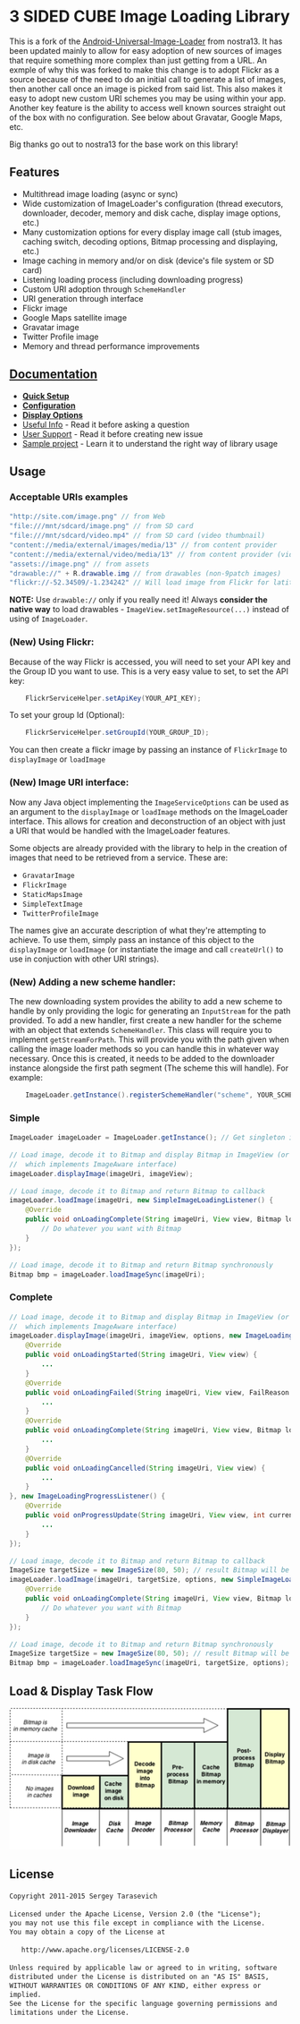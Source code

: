 # 3 SIDED CUBE Image Loading Library

This is a fork of the [Android-Universal-Image-Loader](https://github.com/nostra13/Android-Universal-Image-Loader) from nostra13. It has been updated mainly to allow for easy
adoption of new sources of images that require something more complex than just getting from a URL. An exmple of why this was forked to make this change is to adopt Flickr as
a source because of the need to do an initial call to generate a list of images, then another call once an image is picked from said list. This also makes it easy to adopt
new custom URI schemes you may be using within your app.
Another key feature is the ability to access well known sources straight out of the box with no configuration. See below about Gravatar, Google Maps, etc.

Big thanks go out to nostra13 for the base work on this library!

## Features
 * Multithread image loading (async or sync)
 * Wide customization of ImageLoader's configuration (thread executors, downloader, decoder, memory and disk cache, display image options, etc.)
 * Many customization options for every display image call (stub images, caching switch, decoding options, Bitmap processing and displaying, etc.)
 * Image caching in memory and/or on disk (device's file system or SD card)
 * Listening loading process (including downloading progress)
 * Custom URI adoption through `SchemeHandler`
 * URI generation through interface
 * Flickr image
 * Google Maps satellite image
 * Gravatar image
 * Twitter Profile image
 * Memory and thread performance improvements

## [Documentation](https://github.com/3sidedcube/Android-Universal-Image-Loader/wiki)
 * **[Quick Setup](https://github.com/3sidedcube/Android-Universal-Image-Loader/wiki/Quick-Setup)**
 * **[Configuration](https://github.com/3sidedcube/Android-Universal-Image-Loader/wiki/Configuration)**
 * **[Display Options](https://github.com/3sidedcube/Android-Universal-Image-Loader/wiki/Display-Options)**
 * [Useful Info](https://github.com/3sidedcube/Android-Universal-Image-Loader/wiki/Useful-Info) - Read it before asking a question
 * [User Support](https://github.com/3sidedcube/Android-Universal-Image-Loader/wiki/User-Support) - Read it before creating new issue
 * [Sample project](https://github.com/3sidedcube/Android-Universal-Image-Loader/tree/master/sample) - Learn it to understand the right way of library usage

## Usage

### Acceptable URIs examples
``` java
"http://site.com/image.png" // from Web
"file:///mnt/sdcard/image.png" // from SD card
"file:///mnt/sdcard/video.mp4" // from SD card (video thumbnail)
"content://media/external/images/media/13" // from content provider
"content://media/external/video/media/13" // from content provider (video thumbnail)
"assets://image.png" // from assets
"drawable://" + R.drawable.img // from drawables (non-9patch images)
"flickr://-52.34509/-1.234242" // Will load image from Flickr for latitude (First arg) and longitude (Second arg)
```
**NOTE:** Use `drawable://` only if you really need it! Always **consider the native way** to load drawables - `ImageView.setImageResource(...)` instead of using of `ImageLoader`.

### (New) Using Flickr:
Because of the way Flickr is accessed, you will need to set your API key and the Group ID you want to use. This is a very easy
value to set, to set the API key:
``` java
	FlickrServiceHelper.setApiKey(YOUR_API_KEY);
```

To set your group Id (Optional):
``` java
	FlickrServiceHelper.setGroupId(YOUR_GROUP_ID);
```

You can then create a flickr image by passing an instance of `FlickrImage` to `displayImage` or `loadImage`

### (New) Image URI interface:
Now any Java object implementing the `ImageServiceOptions` can be used as an argument to the
`displayImage` or `loadImage` methods on the ImageLoader interface. This allows for creation and
deconstruction of an object with just a URI that would be handled with the ImageLoader features.

Some objects are already provided with the library to help in the creation of images that need
to be retrieved from a service. These are:
- `GravatarImage`
- `FlickrImage`
- `StaticMapsImage`
- `SimpleTextImage`
- `TwitterProfileImage`

The names give an accurate description of what they're attempting to achieve. To use them, simply
pass an instance of this object to the `displayImage` or `loadImage` (or instantiate the image and 
call `createUrl()` to use in conjuction with other URI strings).

### (New) Adding a new scheme handler:
The new downloading system provides the ability to add a new scheme to handle by only providing the
logic for generating an `InputStream` for the path provided. To add a new handler, first create a new
handler for the scheme with an object that extends `SchemeHandler`. This class will require you to
implement `getStreamForPath`. This will provide you with the path given when calling the image loader
methods so you can handle this in whatever way necessary. Once this is created, it needs to be added
to the downloader instance alongside the first path segment (The scheme this will handle). For example:
``` java
	ImageLoader.getInstance().registerSchemeHandler("scheme", YOUR_SCHEME_HANDLER_INSTANCE);
```

### Simple
``` java
ImageLoader imageLoader = ImageLoader.getInstance(); // Get singleton instance
```
``` java
// Load image, decode it to Bitmap and display Bitmap in ImageView (or any other view 
//	which implements ImageAware interface)
imageLoader.displayImage(imageUri, imageView);
```
``` java
// Load image, decode it to Bitmap and return Bitmap to callback
imageLoader.loadImage(imageUri, new SimpleImageLoadingListener() {
	@Override
	public void onLoadingComplete(String imageUri, View view, Bitmap loadedImage) {
		// Do whatever you want with Bitmap
	}
});
```
``` java
// Load image, decode it to Bitmap and return Bitmap synchronously
Bitmap bmp = imageLoader.loadImageSync(imageUri);
```

### Complete
``` java
// Load image, decode it to Bitmap and display Bitmap in ImageView (or any other view 
//	which implements ImageAware interface)
imageLoader.displayImage(imageUri, imageView, options, new ImageLoadingListener() {
	@Override
	public void onLoadingStarted(String imageUri, View view) {
		...
	}
	@Override
	public void onLoadingFailed(String imageUri, View view, FailReason failReason) {
		...
	}
	@Override
	public void onLoadingComplete(String imageUri, View view, Bitmap loadedImage) {
		...
	}
	@Override
	public void onLoadingCancelled(String imageUri, View view) {
		...
	}
}, new ImageLoadingProgressListener() {
	@Override
	public void onProgressUpdate(String imageUri, View view, int current, int total) {
		...
	}
});
```
``` java
// Load image, decode it to Bitmap and return Bitmap to callback
ImageSize targetSize = new ImageSize(80, 50); // result Bitmap will be fit to this size
imageLoader.loadImage(imageUri, targetSize, options, new SimpleImageLoadingListener() {
	@Override
	public void onLoadingComplete(String imageUri, View view, Bitmap loadedImage) {
		// Do whatever you want with Bitmap
	}
});
```
``` java
// Load image, decode it to Bitmap and return Bitmap synchronously
ImageSize targetSize = new ImageSize(80, 50); // result Bitmap will be fit to this size
Bitmap bmp = imageLoader.loadImageSync(imageUri, targetSize, options);
```

## Load & Display Task Flow
![Task Flow](https://github.com/nostra13/Android-Universal-Image-Loader/raw/master/wiki/UIL_Flow.png)

## License

    Copyright 2011-2015 Sergey Tarasevich

    Licensed under the Apache License, Version 2.0 (the "License");
    you may not use this file except in compliance with the License.
    You may obtain a copy of the License at

       http://www.apache.org/licenses/LICENSE-2.0

    Unless required by applicable law or agreed to in writing, software
    distributed under the License is distributed on an "AS IS" BASIS,
    WITHOUT WARRANTIES OR CONDITIONS OF ANY KIND, either express or implied.
    See the License for the specific language governing permissions and
    limitations under the License.
